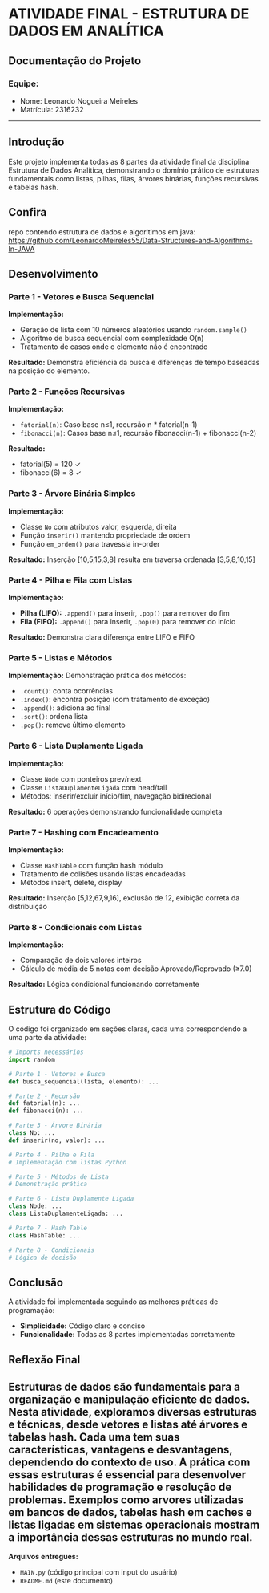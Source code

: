 # ATIVIDADE FINAL - ESTRUTURA DE DADOS EM ANALÍTICA

## Documentação do Projeto

### Equipe:
- Nome: Leonardo Nogueira Meireles
- Matrícula: 2316232

---

## Introdução

Este projeto implementa todas as 8 partes da atividade final da disciplina Estrutura de Dados Analítica, demonstrando o domínio prático de estruturas fundamentais como listas, pilhas, filas, árvores binárias, funções recursivas e tabelas hash.

## Confira
repo contendo estrutura de dados e algoritimos em java:
https://github.com/LeonardoMeireles55/Data-Structures-and-Algorithms-In-JAVA

## Desenvolvimento

### Parte 1 - Vetores e Busca Sequencial
**Implementação:**
- Geração de lista com 10 números aleatórios usando `random.sample()`
- Algoritmo de busca sequencial com complexidade O(n)
- Tratamento de casos onde o elemento não é encontrado

**Resultado:** Demonstra eficiência da busca e diferenças de tempo baseadas na posição do elemento.

### Parte 2 - Funções Recursivas
**Implementação:**
- `fatorial(n)`: Caso base n≤1, recursão n * fatorial(n-1)
- `fibonacci(n)`: Casos base n≤1, recursão fibonacci(n-1) + fibonacci(n-2)

**Resultado:**
- fatorial(5) = 120 ✓
- fibonacci(6) = 8 ✓

### Parte 3 - Árvore Binária Simples
**Implementação:**
- Classe `No` com atributos valor, esquerda, direita
- Função `inserir()` mantendo propriedade de ordem
- Função `em_ordem()` para travessia in-order

**Resultado:** Inserção [10,5,15,3,8] resulta em traversa ordenada [3,5,8,10,15]

### Parte 4 - Pilha e Fila com Listas
**Implementação:**
- **Pilha (LIFO):** `.append()` para inserir, `.pop()` para remover do fim
- **Fila (FIFO):** `.append()` para inserir, `.pop(0)` para remover do início

**Resultado:** Demonstra clara diferença entre LIFO e FIFO

### Parte 5 - Listas e Métodos
**Implementação:** Demonstração prática dos métodos:
- `.count()`: conta ocorrências
- `.index()`: encontra posição (com tratamento de exceção)
- `.append()`: adiciona ao final
- `.sort()`: ordena lista
- `.pop()`: remove último elemento

### Parte 6 - Lista Duplamente Ligada
**Implementação:**
- Classe `Node` com ponteiros prev/next
- Classe `ListaDuplamenteLigada` com head/tail
- Métodos: inserir/excluir início/fim, navegação bidirecional

**Resultado:** 6 operações demonstrando funcionalidade completa

### Parte 7 - Hashing com Encadeamento
**Implementação:**
- Classe `HashTable` com função hash módulo
- Tratamento de colisões usando listas encadeadas
- Métodos insert, delete, display

**Resultado:** Inserção [5,12,67,9,16], exclusão de 12, exibição correta da distribuição

### Parte 8 - Condicionais com Listas
**Implementação:**
- Comparação de dois valores inteiros
- Cálculo de média de 5 notas com decisão Aprovado/Reprovado (≥7.0)

**Resultado:** Lógica condicional funcionando corretamente

## Estrutura do Código

O código foi organizado em seções claras, cada uma correspondendo a uma parte da atividade:

```python
# Imports necessários
import random

# Parte 1 - Vetores e Busca
def busca_sequencial(lista, elemento): ...

# Parte 2 - Recursão
def fatorial(n): ...
def fibonacci(n): ...

# Parte 3 - Árvore Binária
class No: ...
def inserir(no, valor): ...

# Parte 4 - Pilha e Fila
# Implementação com listas Python

# Parte 5 - Métodos de Lista
# Demonstração prática

# Parte 6 - Lista Duplamente Ligada
class Node: ...
class ListaDuplamenteLigada: ...

# Parte 7 - Hash Table
class HashTable: ...

# Parte 8 - Condicionais
# Lógica de decisão
```

## Conclusão

A atividade foi implementada seguindo as melhores práticas de programação:
- **Simplicidade:** Código claro e conciso
- **Funcionalidade:** Todas as 8 partes implementadas corretamente


## Reflexão Final
Estruturas de dados são fundamentais para a organização e manipulação eficiente de dados.
Nesta atividade, exploramos diversas estruturas e técnicas, desde vetores e listas até árvores e tabelas hash.
Cada uma tem suas características, vantagens e desvantagens, dependendo do contexto de uso.
A prática com essas estruturas é essencial para desenvolver habilidades de programação e resolução de problemas.
Exemplos como arvores utilizadas em bancos de dados, tabelas hash em caches e listas ligadas em sistemas operacionais mostram a importância dessas estruturas no mundo real.
---

**Arquivos entregues:**
- `MAIN.py` (código principal com input do usuário)
- `README.md` (este documento)
